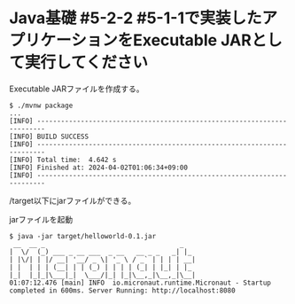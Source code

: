 # Java基礎 #5-2-2 #5-1-1で実装したアプリケーションをExecutable JARとして実行してください


Executable JARファイルを作成する。

```console
$ ./mvnw package
...
[INFO] ------------------------------------------------------------------------
[INFO] BUILD SUCCESS
[INFO] ------------------------------------------------------------------------
[INFO] Total time:  4.642 s
[INFO] Finished at: 2024-04-02T01:06:34+09:00
[INFO] ------------------------------------------------------------------------
```

/target以下にjarファイルができる。

jarファイルを起動
```console
$ java -jar target/helloworld-0.1.jar 
 __  __ _                                  _   
|  \/  (_) ___ _ __ ___  _ __   __ _ _   _| |_ 
| |\/| | |/ __| '__/ _ \| '_ \ / _` | | | | __|
| |  | | | (__| | | (_) | | | | (_| | |_| | |_ 
|_|  |_|_|\___|_|  \___/|_| |_|\__,_|\__,_|\__|
01:07:12.476 [main] INFO  io.micronaut.runtime.Micronaut - Startup completed in 600ms. Server Running: http://localhost:8080
```


